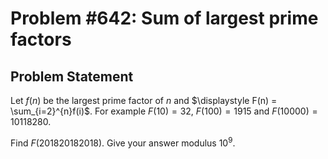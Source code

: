 # Problem #642: Sum of largest prime factors 

## Problem Statement 

Let $f(n)$ be the largest prime factor of $n$ and $\displaystyle F(n) = \sum_{i=2}^{n}f(i)$.
For example $F(10)=32$, $F(100)=1915$ and $F(10000)=10118280$.

Find $F(201820182018)$. Give your answer modulus $10^9$.
